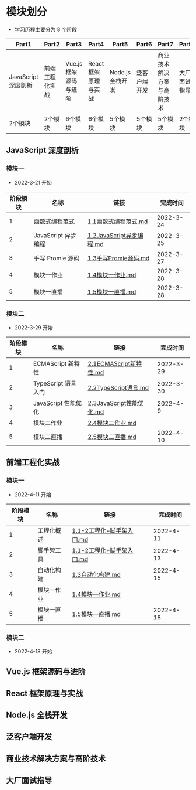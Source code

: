 # 模块划分

- 学习历程主要分为 8 个阶段

| Part1               | Part2          | Part3                 | Part4                | Part5            | Part6        | Part7                      | Part8        |
| ------------------- | -------------- | --------------------- | -------------------- | ---------------- | ------------ | -------------------------- | ------------ |
| JavaScript 深度剖析 | 前端工程化实战 | Vue.js 框架源码与进阶 | React 框架原理与实战 | Node.js 全栈开发 | 泛客户端开发 | 商业技术解决方案与高阶技术 | 大厂面试指导 |
| 2个模块             | 2个模块        | 6个模块               | 6个模块              | 5个模块          | 5个模块      | 5个模块                    | 2个模块      |

## JavaScript 深度剖析

### 模块一

- 2022-3-21 开始

| 阶段模块 | 名称                | 链接                                                         | 完成时间  |
| -------- | ------------------- | ------------------------------------------------------------ | --------- |
| 1        | 函数式编程范式      | [1.1函数式编程范式.md](JavaScriptDeep/1.1函数式编程范式.md)  | 2022-3-24 |
| 2        | JavaScript 异步编程 | [1.2JavaScript异步编程.md](JavaScriptDeep/1.2JavaScript异步编程.md) | 2022-3-25 |
| 3        | 手写 Promie 源码    | [1.3手写Promie源码.md](JavaScriptDeep/1.3手写Promie源码.md)  | 2022-3-27 |
| 4        | 模块一作业          | [1.4模块一作业.md](JavaScriptDeep/1.4模块一作业.md)          | 2022-3-28 |
| 5        | 模块一直播          | [1.5模块一直播.md](JavaScriptDeep/1.5模块一直播.md)          | 2022-3-28 |

### 模块二

- 2022-3-29 开始

| 阶段模块 | 名称                | 链接                                                         | 完成时间  |
| -------- | ------------------- | ------------------------------------------------------------ | --------- |
| 1        | ECMAScript 新特性   | [2.1ECMAScript新特性.md](JavaScriptDeep/2.1ECMAScript新特性.md) | 2022-3-29 |
| 2        | TypeScript 语言入门 | [2.2TypeScript语言.md](JavaScriptDeep/2.2TypeScript语言.md)  | 2022-3-30 |
| 3        | JavaScript 性能优化 | [2.3JavaScript性能优化.md](JavaScriptDeep/2.3JavaScript性能优化.md) | 2022-4-9  |
| 4        | 模块二作业          | [2.4模块二作业.md](JavaScriptDeep/2.4模块二作业.md)          |           |
| 5        | 模块二直播          | [2.5模块二直播.md](JavaScriptDeep/2.5模块二直播.md)          | 2022-4-10 |

## 前端工程化实战

### 模块一

- 2022-4-11 开始

| 阶段模块 | 名称       | 链接                                                         | 完成时间  |
| -------- | ---------- | ------------------------------------------------------------ | --------- |
| 1        | 工程化概述 | [1.1-2工程化+脚手架入门.md](Engineering/1.1-2工程化+脚手架入门.md) | 2022-4-11 |
| 2        | 脚手架工具 | [1.1-2工程化+脚手架入门.md](Engineering/1.1-2工程化+脚手架入门.md) | 2022-4-13 |
| 3        | 自动化构建 | [1.3自动化构建.md](Engineering/1.3自动化构建.md)             | 2022-4-15 |
| 4        | 模块一作业 | [1.4模块一作业.md](Engineering/1.4模块一作业.md)             |           |
| 5        | 模块一直播 | [1.5模块一直播.md](Engineering/1.5模块一直播.md)             | 2022-4-18 |

### 模块二

- 2022-4-18 开始

## Vue.js 框架源码与进阶

## React 框架原理与实战

## Node.js 全栈开发

## 泛客户端开发

## 商业技术解决方案与高阶技术

## 大厂面试指导